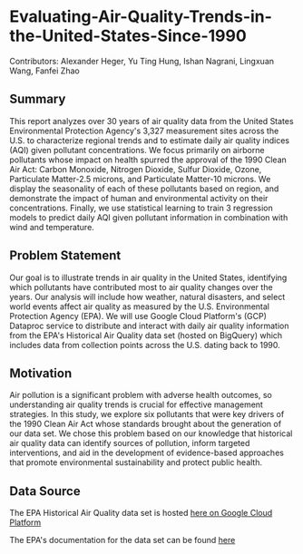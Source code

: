 # Evaluating-Air-Quality-Trends-in-the-United-States-Since-1990

Contributors: Alexander Heger, Yu Ting Hung, Ishan Nagrani, Lingxuan Wang, Fanfei Zhao

## **Summary**<br>
This report analyzes over 30 years of air quality data from the United States Environmental Protection Agency's 3,327 measurement sites across the U.S. to characterize regional trends and to estimate daily air quality indices (AQI) given pollutant concentrations. We focus primarily on airborne pollutants whose impact on health spurred the approval of the 1990 Clean Air Act: Carbon Monoxide, Nitrogen Dioxide, Sulfur Dioxide, Ozone, Particulate Matter-2.5 microns, and Particulate Matter-10 microns. We display the seasonality of each of these pollutants based on region, and demonstrate the impact of human and environmental activity on their concentrations. Finally, we use statistical learning to train 3 regression models to predict daily AQI given pollutant information in combination with wind and temperature.


## **Problem Statement**<br>
Our goal is to illustrate trends in air quality in the United States, identifying which pollutants have contributed most to air quality changes over the years. Our analysis will include how weather, natural disasters, and select world events affect air quality as measured by the U.S. Environmental Protection Agency (EPA). We will use Google Cloud Platform's (GCP) Dataproc service to distribute and interact with daily air quality information from the EPA's Historical Air Quality data set (hosted on BigQuery) which includes data from collection points across the U.S. dating back to 1990.

## **Motivation**<br>
Air pollution is a significant problem with adverse health outcomes, so understanding air quality trends is crucial for effective management strategies. In this study, we explore six pollutants that were key drivers of the 1990 Clean Air Act whose standards brought about the generation of our data set. We chose this problem based on our knowledge that historical air quality data can identify sources of pollution, inform targeted interventions, and aid in the development of evidence-based approaches that promote environmental sustainability and protect public health.

## **Data Source**<br>
The EPA Historical Air Quality data set is hosted [here on Google Cloud Platform](https://console.cloud.google.com/marketplace/product/epa/historical-air-quality?project=ethereal-accord-384901)

The EPA's documentation for the data set can be found [here](https://aqs.epa.gov/aqsweb/airdata/FileFormats.html)
